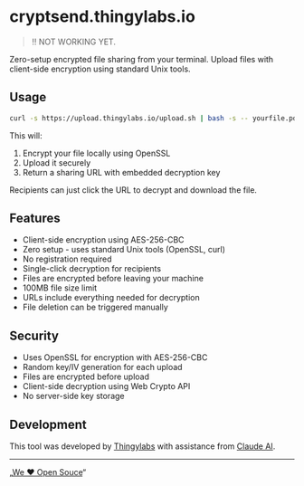 # cryptsend.thingylabs.io

> ‼ NOT WORKING YET.

Zero-setup encrypted file sharing from your terminal. Upload files with
client-side encryption using standard Unix tools.

## Usage

```bash
curl -s https://upload.thingylabs.io/upload.sh | bash -s -- yourfile.pdf
```

This will:

1. Encrypt your file locally using OpenSSL
2. Upload it securely
3. Return a sharing URL with embedded decryption key

Recipients can just click the URL to decrypt and download the file.

## Features

- Client-side encryption using AES-256-CBC
- Zero setup - uses standard Unix tools (OpenSSL, curl)
- No registration required
- Single-click decryption for recipients
- Files are encrypted before leaving your machine
- 100MB file size limit
- URLs include everything needed for decryption
- File deletion can be triggered manually

## Security

- Uses OpenSSL for encryption with AES-256-CBC
- Random key/IV generation for each upload
- Files are encrypted before upload
- Client-side decryption using Web Crypto API
- No server-side key storage

## Development

This tool was developed by [Thingylabs](https://thingylabs.io) with assistance
from [Claude AI](https://anthropic.com/claude).

---

„[We ♥ Open Souce](https://open.thingylabs.io/)“
